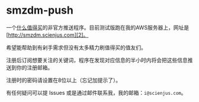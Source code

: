 # smzdm-push

一个[什么值得买][1]的非官方推送程序。目前测试版跑在我的AWS服务器上，网址是[http://smzdm.scienjus.com][2]。

希望能帮助到有剁手需求但没有太多精力刷值得买的值友们。

注册后订阅想要关注的关键词，程序在发现对应信息的半小时内将会把这些信息推送到你的注册邮箱。

注册时的密码请设置在8位以上（忘记加提示了）。

有任何疑问可以提 Issues 或是通过邮件联系我，我的邮箱：`i@scienjus.com`。

[1]:http://www.smzdm.com
[2]:http://smzdm.scienjus.com
